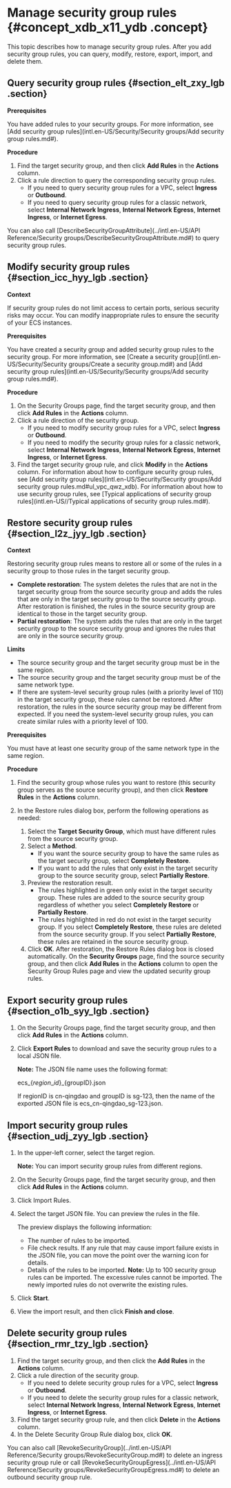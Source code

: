# Manage security group rules {#concept_xdb_x11_ydb .concept}

This topic describes how to manage security group rules. After you add security group rules, you can query, modify, restore, export, import, and delete them.

## Query security group rules {#section_elt_zxy_lgb .section}

 **Prerequisites** 

You have added rules to your security groups. For more information, see [Add security group rules](intl.en-US/Security/Security groups/Add security group rules.md#).

 **Procedure** 

1.  Find the target security group, and then click **Add Rules** in the **Actions** column.
2.  Click a rule direction to query the corresponding security group rules.
    -   If you need to query security group rules for a VPC, select **Ingress** or **Outbound**.
    -   If you need to query security group rules for a classic network, select **Internal Network Ingress**, **Internal Network Egress**, **Internet Ingress**, or **Internet Egress**.

You can also call [DescribeSecurityGroupAttribute](../intl.en-US/API Reference/Security groups/DescribeSecurityGroupAttribute.md#) to query security group rules.

## Modify security group rules {#section_icc_hyy_lgb .section}

 **Context** 

If security group rules do not limit access to certain ports, serious security risks may occur. You can modify inappropriate rules to ensure the security of your ECS instances.

 **Prerequisites** 

You have created a security group and added security group rules to the security group. For more information, see [Create a security group](intl.en-US/Security/Security groups/Create a security group.md#) and [Add security group rules](intl.en-US/Security/Security groups/Add security group rules.md#).

 **Procedure** 

1.  On the Security Groups page, find the target security group, and then click **Add Rules** in the **Actions** column.
2.  Click a rule direction of the security group.
    -   If you need to modify security group rules for a VPC, select **Ingress** or **Outbound**.
    -   If you need to modify the security group rules for a classic network, select **Internal Network Ingress**, **Internal Network Egress**, **Internet Ingress**, or **Internet Egress**.
3.  Find the target security group rule, and click **Modify** in the **Actions** column. For information about how to configure security group rules, see [Add security group rules](intl.en-US/Security/Security groups/Add security group rules.md#ul_vpc_qwz_xdb). For information about how to use security group rules, see [Typical applications of security group rules](intl.en-US//Typical applications of security group rules.md#).

## Restore security group rules {#section_l2z_jyy_lgb .section}

 **Context** 

Restoring security group rules means to restore all or some of the rules in a security group to those rules in the target security group.

-   **Complete restoration**: The system deletes the rules that are not in the target security group from the source security group and adds the rules that are only in the target security group to the source security group. After restoration is finished, the rules in the source security group are identical to those in the target security group.
-   **Partial restoration**: The system adds the rules that are only in the target security group to the source security group and ignores the rules that are only in the source security group.

 **Limits** 

-   The source security group and the target security group must be in the same region.
-   The source security group and the target security group must be of the same network type.
-   If there are system-level security group rules \(with a priority level of 110\) in the target security group, these rules cannot be restored. After restoration, the rules in the source security group may be different from expected. If you need the system-level security group rules, you can create similar rules with a priority level of 100.

 **Prerequisites** 

You must have at least one security group of the same network type in the same region.

 **Procedure** 

1.  Find the security group whose rules you want to restore \(this security group serves as the source security group\), and then click **Restore Rules** in the **Actions** column.
2.  In the Restore rules dialog box, perform the following operations as needed:

    1.  Select the **Target Security Group**, which must have different rules from the source security group.
    2.  Select a **Method**.
        -   If you want the source security group to have the same rules as the target security group, select **Completely Restore**.
        -   If you want to add the rules that only exist in the target security group to the source security group, select **Partially Restore**.
    3.  Preview the restoration result.
        -   The rules highlighted in green only exist in the target security group. These rules are added to the source security group regardless of whether you select **Completely Restore** or **Partially Restore**.
        -   The rules highlighted in red do not exist in the target security group. If you select **Completely Restore**, these rules are deleted from the source security group. If you select **Partially Restore**, these rules are retained in the source security group.
    4.  Click **OK**.
    After restoration, the Restore Rules dialog box is closed automatically. On the **Security Groups** page, find the source security group, and then click **Add Rules** in the **Actions** column to open the Security Group Rules page and view the updated security group rules.


## Export security group rules {#section_o1b_syy_lgb .section}

1.  On the Security Groups page, find the target security group, and then click **Add Rules** in the **Actions** column.
2.  Click **Export Rules** to download and save the security group rules to a local JSON file.

    **Note:** The JSON file name uses the following format:

    ecs\_$\{region\_id\}\_$\{groupID\}.json

    If regionID is cn-qingdao and groupID is sg-123, then the name of the exported JSON file is ecs\_cn-qingdao\_sg-123.json.


## Import security group rules {#section_udj_zyy_lgb .section}

1.  In the upper-left corner, select the target region.

    **Note:** You can import security group rules from different regions.

2.  On the Security Groups page, find the target security group, and then click **Add Rules** in the **Actions** column.
3.  Click Import Rules.
4.  Select the target JSON file. You can preview the rules in the file.

    The preview displays the following information:

    -   The number of rules to be imported.
    -   File check results. If any rule that may cause import failure exists in the JSON file, you can move the point over the warning icon for details.
    -   Details of the rules to be imported.
    **Note:** Up to 100 security group rules can be imported. The excessive rules cannot be imported. The newly imported rules do not overwrite the existing rules.

5.  Click **Start**.
6.  View the import result, and then click **Finish and close**.

## Delete security group rules {#section_rmr_tzy_lgb .section}

1.  Find the target security group, and then click the **Add Rules** in the **Actions** column.
2.  Click a rule direction of the security group.
    -   If you need to delete security group rules for a VPC, select **Ingress** or **Outbound**.
    -   If you need to delete the security group rules for a classic network, select **Internal Network Ingress**, **Internal Network Egress**, **Internet Ingress**, or **Internet Egress**.
3.  Find the target security group rule, and then click **Delete** in the **Actions** column.
4.  In the Delete Security Group Rule dialog box, click **OK**.

You can also call [RevokeSecurityGroup](../intl.en-US/API Reference/Security groups/RevokeSecurityGroup.md#) to delete an ingress security group rule or call [RevokeSecurityGroupEgress](../intl.en-US/API Reference/Security groups/RevokeSecurityGroupEgress.md#) to delete an outbound security group rule.

